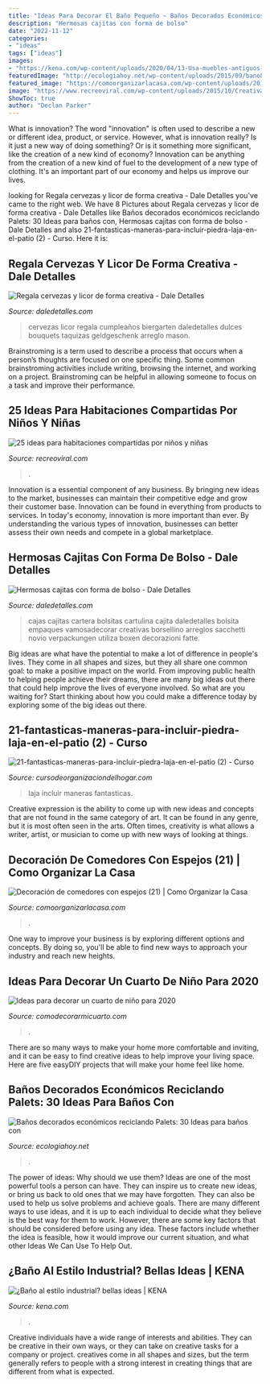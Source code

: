 ```yaml
---
title: "Ideas Para Decorar El Baño Pequeño ~ Baños Decorados Económicos Reciclando Palets: 30 Ideas Para Baños Con"
description: "Hermosas cajitas con forma de bolso"
date: "2022-11-12"
categories:
- "ideas"
tags: ["ideas"]
images:
- "https://kena.com/wp-content/uploads/2020/04/13-Usa-muebles-antiguos-para-tu-baño.jpg"
featuredImage: "http://ecologiahoy.net/wp-content/uploads/2015/09/bano8-2-684x1024.jpg"
featured_image: "https://comoorganizarlacasa.com/wp-content/uploads/2017/02/Decoración-de-comedores-con-espejos-21.jpg"
image: "https://www.recreoviral.com/wp-content/uploads/2015/10/Creativas-habitaciones-compartidas-por-niños-y-niñas-11.jpg"
ShowToc: true
author: "Declan Parker"
---
```



What is innovation?
The word "innovation" is often used to describe a new or different idea, product, or service. However, what is innovation really? Is it just a new way of doing something? Or is it something more significant, like the creation of a new kind of economy?
Innovation can be anything from the creation of a new kind of fuel to the development of a new type of clothing. It's an important part of our economy and helps us improve our lives.

	

		
looking for Regala cervezas y licor de forma creativa - Dale Detalles you've came to the right web. We have 8 Pictures about Regala cervezas y licor de forma creativa - Dale Detalles like Baños decorados económicos reciclando Palets: 30 Ideas para baños con, Hermosas cajitas con forma de bolso - Dale Detalles and also 21-fantasticas-maneras-para-incluir-piedra-laja-en-el-patio (2) - Curso. Here it is:
		
    
## Regala Cervezas Y Licor De Forma Creativa - Dale Detalles

<img loading=lazy src="https://i0.wp.com/www.daledetalles.com/wp-content/uploads/2017/05/regala-cervezas-y-licor-de-forma-creativa11.jpg" onerror="this.onerror=null;this.src='https://tse3.mm.bing.net/th?id=OIP.cQPI-4DAZJw5xwcqliN6VQHaJ4&amp;pid=15.1';" alt="Regala cervezas y licor de forma creativa - Dale Detalles">

_Source: daledetalles.com_

>cervezas licor regala cumpleaños biergarten daledetalles dulces bouquets taquizas geldgeschenk arreglo mason. 

	

Brainstroming is a term used to describe a process that occurs when a person’s thoughts are focused on one specific thing. Some common brainstroming activities include writing, browsing the internet, and working on a project. Brainstroming can be helpful in allowing someone to focus on a task and improve their performance.

    
## 25 Ideas Para Habitaciones Compartidas Por Niños Y Niñas

<img loading=lazy src="https://www.recreoviral.com/wp-content/uploads/2015/10/Creativas-habitaciones-compartidas-por-niños-y-niñas-11.jpg" onerror="this.onerror=null;this.src='https://tse4.mm.bing.net/th?id=OIP.T5dXKwrhcLJC4Q5a-NH0EAHaE7&amp;pid=15.1';" alt="25 ideas para habitaciones compartidas por niños y niñas">

_Source: recreoviral.com_

>. 

	

Innovation is a essential component of any business. By bringing new ideas to the market, businesses can maintain their competitive edge and grow their customer base. Innovation can be found in everything from products to services. In today's economy, innovation is more important than ever. By understanding the various types of innovation, businesses can better assess their own needs and compete in a global marketplace.

    
## Hermosas Cajitas Con Forma De Bolso - Dale Detalles

<img loading=lazy src="https://i1.wp.com/www.daledetalles.com/wp-content/uploads/2017/05/cajita-con-forma-de-bolsa.jpg" onerror="this.onerror=null;this.src='https://tse4.mm.bing.net/th?id=OIP.aj2OKOPZ8pGOZVYPthOsogHaJ4&amp;pid=15.1';" alt="Hermosas cajitas con forma de bolso - Dale Detalles">

_Source: daledetalles.com_

>cajas cajitas cartera bolsitas cartulina cajita daledetalles bolsita empaques vamosadecorar creativas borsellino arreglos sacchetti novio verpackungen utiliza boxen decorazioni fatte. 

	

Big ideas are what have the potential to make a lot of difference in people's lives. They come in all shapes and sizes, but they all share one common goal: to make a positive impact on the world. From improving public health to helping people achieve their dreams, there are many big ideas out there that could help improve the lives of everyone involved. So what are you waiting for? Start thinking about how you could make a difference today by exploring some of the big ideas out there.

    
## 21-fantasticas-maneras-para-incluir-piedra-laja-en-el-patio (2) - Curso

<img loading=lazy src="https://cursodeorganizaciondelhogar.com/wp-content/uploads/2017/03/21-fantasticas-maneras-para-incluir-piedra-laja-en-el-patio-2.jpg" onerror="this.onerror=null;this.src='https://tse2.mm.bing.net/th?id=OIP.xEaf3gAD2RqJCEHgjHayrQHaKA&amp;pid=15.1';" alt="21-fantasticas-maneras-para-incluir-piedra-laja-en-el-patio (2) - Curso">

_Source: cursodeorganizaciondelhogar.com_

>laja incluir maneras fantasticas. 

	

Creative expression is the ability to come up with new ideas and concepts that are not found in the same category of art. It can be found in any genre, but it is most often seen in the arts. Often times, creativity is what allows a writer, artist, or musician to come up with new ways of looking at things.

    
## Decoración De Comedores Con Espejos (21) | Como Organizar La Casa

<img loading=lazy src="https://comoorganizarlacasa.com/wp-content/uploads/2017/02/Decoración-de-comedores-con-espejos-21.jpg" onerror="this.onerror=null;this.src='https://tse3.mm.bing.net/th?id=OIP.zjwRrC_ppubpJeo1SPDCgAHaJ4&amp;pid=15.1';" alt="Decoración de comedores con espejos (21) | Como Organizar la Casa">

_Source: comoorganizarlacasa.com_

>. 

	

One way to improve your business is by exploring different options and concepts. By doing so, you'll be able to find new ways to approach your industry and reach new heights.

    
## Ideas Para Decorar Un Cuarto De Niño Para 2020

<img loading=lazy src="https://comodecorarmicuarto.com/wp-content/uploads/2020/04/decorar-un-cuarto-de-niño-tematicas.jpg" onerror="this.onerror=null;this.src='https://tse2.mm.bing.net/th?id=OIP.0S50xv51NgCthbk8qzBJCwAAAA&amp;pid=15.1';" alt="Ideas para decorar un cuarto de niño para 2020">

_Source: comodecorarmicuarto.com_

>. 

	

There are so many ways to make your home more comfortable and inviting, and it can be easy to find creative ideas to help improve your living space. Here are five easyDIY projects that will make your home feel like home.

    
## Baños Decorados Económicos Reciclando Palets: 30 Ideas Para Baños Con

<img loading=lazy src="http://ecologiahoy.net/wp-content/uploads/2015/09/bano8-2-684x1024.jpg" onerror="this.onerror=null;this.src='https://tse4.mm.bing.net/th?id=OIP.rVTQWxfoa34G00lACsNtPAHaLF&amp;pid=15.1';" alt="Baños decorados económicos reciclando Palets: 30 Ideas para baños con">

_Source: ecologiahoy.net_

>. 

	

The power of ideas: Why should we use them?
Ideas are one of the most powerful tools a person can have. They can inspire us to create new ideas, or bring us back to old ones that we may have forgotten. They can also be used to help us solve problems and achieve goals. There are many different ways to use ideas, and it is up to each individual to decide what they believe is the best way for them to work. However, there are some key factors that should be considered before using any idea. These factors include whether the idea is feasible, how it would improve our current situation, and what other Ideas We Can Use To Help Out.

    
## ¿Baño Al Estilo Industrial? Bellas Ideas | KENA

<img loading=lazy src="https://kena.com/wp-content/uploads/2020/04/13-Usa-muebles-antiguos-para-tu-baño.jpg" onerror="this.onerror=null;this.src='https://tse2.mm.bing.net/th?id=OIP.62-ssqd0Au8E30P6hu3K7AHaLH&amp;pid=15.1';" alt="¿Baño al estilo industrial? bellas ideas | KENA">

_Source: kena.com_

>. 

	

Creative individuals have a wide range of interests and abilities. They can be creative in their own ways, or they can take on creative tasks for a company or project. creatives come in all shapes and sizes, but the term generally refers to people with a strong interest in creating things that are different from what is expected.

